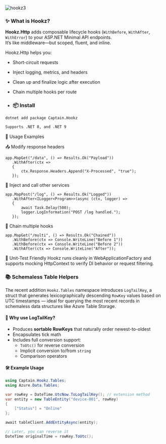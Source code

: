![hookz3](https://github.com/user-attachments/assets/a5c9b00b-11b1-4bfd-a640-d0724a3858a6)
### ✨ What is Hookz?
**Hookz.Http** adds composable lifecycle hooks (`WithBefore`, `WithAfter`, `WithError`) to your ASP.NET Minimal API endpoints.  
It’s like middleware—but scoped, fluent, and inline.

Hookz.Http helps you:
- Short-circuit requests
- Inject logging, metrics, and headers
- Clean up and finalize logic after execution
- Chain multiple hooks per route

- ### 📦 Install

```bash
dotnet add package Captain.Hookz

Supports .NET 8, and .NET 9
```
🚀 Usage Examples

📤 Modify response headers
```
app.MapGet("/data", () => Results.Ok("Payload"))
   .WithAfter(ctx =>
   {
       ctx.Response.Headers.Append("X-Processed", "true");
   });
```

🧠 Inject and call other services
```
app.MapPost("/log", () => Results.Ok("Logged"))
   .WithAfter<ILogger<Program>>(async (ctx, logger) =>
   {
	   await Task.Delay(500);
	   logger.LogInformation("POST /log handled.");
   });
```

🔁 Chain multiple hooks
```
app.MapGet("/multi", () => Results.Ok("Chained"))
   .WithBefore(ctx => Console.WriteLine("Before 1"))
   .WithBefore(ctx => Console.WriteLine("Before 2"))
   .WithAfter(ctx => Console.WriteLine("After"));
```
🧪 Unit-Test Friendly
Hookz runs cleanly in WebApplicationFactory and supports mocking HttpContext to verify DI behavior or request filtering.


### 📚 Schemaless Table Helpers

The recent addition `Hookz.Tables` namespace introduces `LogTailKey`, a struct that generates lexicographically descending `RowKey` values based on UTC timestamps — ideal for querying the most recent records in schemaless data structures like Azure Table Storage.

#### 🧭 Why use LogTailKey?

- Produces **sortable RowKeys** that naturally order newest-to-oldest
- Encapsulates tick math
- Includes full conversion support:
  - `ToUtc()` for reverse conversion
  - Implicit conversion to/from `string`
  - Comparison operators

#### 🛠️ Example Usage

```csharp
using Captain.Hookz.Tables;
using Azure.Data.Tables;

var rowKey = DateTime.UtcNow.ToLogTailKey(); // extension method
var entity = new TableEntity("device-001", rowKey)
{
    ["Status"] = "Online"
};

await tableClient.AddEntityAsync(entity);

// Later, you can reverse it
DateTime originalTime = rowKey.ToUtc();


